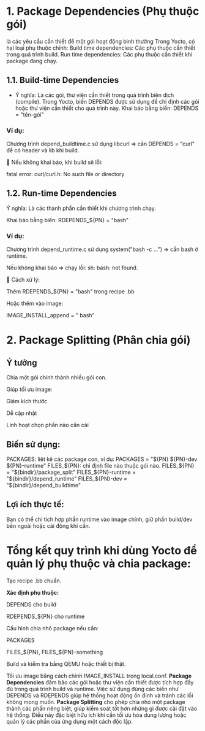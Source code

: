 # 1. Package Dependencies (Phụ thuộc gói)
 là các yêu cầu cần thiết để một gói hoạt động bình thường
Trong Yocto, có hai loại phụ thuộc chính:
Build time dependencies: Các phụ thuộc cần thiết trong quá trình build.
Run time dependencies: Các phụ thuộc cần thiết khi package đang chạy.
## 1.1. Build-time Dependencies
- Ý nghĩa: Là các gói, thư viện cần thiết trong quá trình biên dịch (compile).
 Trong Yocto, biến DEPENDS được sử dụng để chỉ định các gói hoặc thư viện cần thiết cho quá trình này.
Khai báo bằng biến: DEPENDS = "tên-gói"
### Ví dụ:
Chương trình depend_buildtime.c sử dụng libcurl ⇒ cần DEPENDS = "curl" để có header và lib khi build.

🔧 Nếu không khai báo, khi build sẽ lỗi:

fatal error: curl/curl.h: No such file or directory
## 1.2. Run-time Dependencies
Ý nghĩa: Là các thành phần cần thiết khi chương trình chạy.

Khai báo bằng biến: RDEPENDS_${PN} = "bash"
### Ví dụ:

Chương trình depend_runtime.c sử dụng system("bash -c ...") ⇒ cần bash ở runtime.

Nếu không khai báo ⇒ chạy lỗi: sh: bash: not found.

🔧 Cách xử lý:

Thêm RDEPENDS_${PN} = "bash" trong recipe .bb

Hoặc thêm vào image:

IMAGE_INSTALL_append = " bash"
# 2. Package Splitting (Phân chia gói)
## Ý tưởng
Chia một gói chính thành nhiều gói con.

Giúp tối ưu image:

Giảm kích thước

Dễ cập nhật

Linh hoạt chọn phần nào cần cài

## Biến sử dụng:
PACKAGES: liệt kê các package con, ví dụ:
PACKAGES = "${PN} ${PN}-dev ${PN}-runtime"
FILES_${PN}: chỉ định file nào thuộc gói nào.
FILES_${PN} = "${bindir}/package_split"
FILES_${PN}-runtime = "${bindir}/depend_runtime"
FILES_${PN}-dev = "${bindir}/depend_buildtime"
## Lợi ích thực tế:
Bạn có thể chỉ tích hợp phần runtime vào image chính, giữ phần build/dev bên ngoài hoặc cài động khi cần.

# Tổng kết quy trình khi dùng Yocto để quản lý phụ thuộc và chia package:
Tạo recipe .bb chuẩn.

**Xác định phụ thuộc:**

DEPENDS cho build

RDEPENDS_${PN} cho runtime

Cấu hình chia nhỏ package nếu cần:

PACKAGES

FILES_${PN}, FILES_${PN}-something

Build và kiểm tra bằng QEMU hoặc thiết bị thật.

Tối ưu image bằng cách chỉnh IMAGE_INSTALL trong local.conf.
**Package Dependencies** đảm bảo các gói hoặc thư viện cần thiết được tích hợp đầy đủ trong quá trình build và runtime. Việc sử dụng đúng các biến như DEPENDS và RDEPENDS giúp hệ thống hoạt động ổn định và tránh các lỗi không mong muốn.
**Package Splitting** cho phép chia nhỏ một package thành các phần riêng biệt, giúp kiểm soát tốt hơn những gì được cài đặt vào hệ thống. Điều này đặc biệt hữu ích khi cần tối ưu hóa dung lượng hoặc quản lý các phần của ứng dụng một cách độc lập.